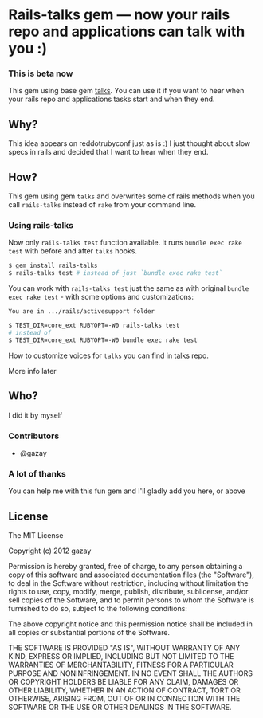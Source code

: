 # Rails-talks gem — now your rails repo and applications can talk with you :)

### This is beta now

This gem using base gem [talks](https://github.com/ruby-talks/talks). You can use it if you want to hear when your rails repo and applications
tasks start and when they end.

## Why?

This idea appears on reddotrubyconf just as is :) I just thought about slow specs in rails and decided that I want to hear when they end.

## How?

This gem using gem `talks` and overwrites some of rails methods when you call `rails-talks` instead of `rake` from your command line.

### Using rails-talks

Now only `rails-talks test` function available. It runs `bundle exec rake test` with before and after `talks` hooks.

```bash
$ gem install rails-talks
$ rails-talks test # instead of just `bundle exec rake test`
```

You can work with `rails-talks test` just the same as with original `bundle exec rake test` - with some options and customizations:

`You are in .../rails/activesupport folder`
```bash
$ TEST_DIR=core_ext RUBYOPT=-W0 rails-talks test
# instead of
$ TEST_DIR=core_ext RUBYOPT=-W0 bundle exec rake test
```

How to customize voices for `talks` you can find in [talks](https://github.com/ruby-talks/talks) repo.

More info later

## Who?

I did it by myself

### Contributors

* @gazay

### A lot of thanks

You can help me with this fun gem and I'll gladly add you here, or above

## License

The MIT License

Copyright (c) 2012 gazay

Permission is hereby granted, free of charge, to any person obtaining a copy of this software and associated documentation files (the "Software"), to deal in the Software without restriction, including without limitation the rights to use, copy, modify, merge, publish, distribute, sublicense, and/or sell copies of the Software, and to permit persons to whom the Software is furnished to do so, subject to the following conditions:

The above copyright notice and this permission notice shall be included in all copies or substantial portions of the Software.

THE SOFTWARE IS PROVIDED "AS IS", WITHOUT WARRANTY OF ANY KIND, EXPRESS OR IMPLIED, INCLUDING BUT NOT LIMITED TO THE WARRANTIES OF MERCHANTABILITY, FITNESS FOR A PARTICULAR PURPOSE AND NONINFRINGEMENT. IN NO EVENT SHALL THE AUTHORS OR COPYRIGHT HOLDERS BE LIABLE FOR ANY CLAIM, DAMAGES OR OTHER LIABILITY, WHETHER IN AN ACTION OF CONTRACT, TORT OR OTHERWISE, ARISING FROM, OUT OF OR IN CONNECTION WITH THE SOFTWARE OR THE USE OR OTHER DEALINGS IN THE SOFTWARE.

